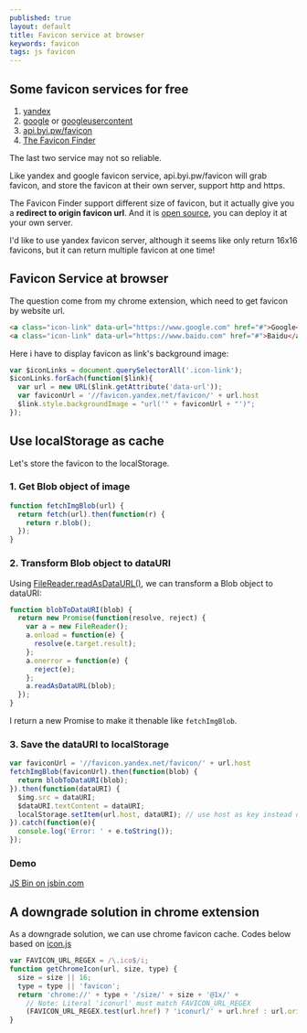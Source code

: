 ```yaml
---
published: true
layout: default
title: Favicon service at browser
keywords: favicon
tags: js favicon
---
```


## Some favicon services for free
1. [yandex](//favicon.yandex.net/favicon/google.com/yandex.ru/codepen.io/douban.com/readfree.me/dianying.fm)
2. [google](https://www.google.com/s2/favicons?domain=vdisk.weibo.com) or [googleusercontent](https://s2.googleusercontent.com/s2/favicons?domain=css-tricks.com)
3. [api.byi.pw/favicon](http://api.byi.pw/favicon)
4. [The Favicon Finder](https://icons.better-idea.org/)

The last two service may not so reliable.

Like yandex and google favicon service, api.byi.pw/favicon will grab favicon, and store the favicon at their own server, support http and https.

The Favicon Finder support different size of favicon, but it actually give you a __redirect to origin favicon url__. And it is [open source](https://github.com/mat/besticon), you can deploy it at your own server.

I'd like to use yandex favicon server, although it seems like only return 16x16 favicons, but it can return multiple favicon at one time!

## Favicon Service at browser
The question come from my chrome extension, which need to get favicon by website url.

```html
<a class="icon-link" data-url="https://www.google.com" href="#">Google</a>
<a class="icon-link" data-url="https://www.baidu.com" href="#">Baidu</a>
```

Here i have to display favicon as link's background image:

```js
var $iconLinks = document.querySelectorAll('.icon-link');
$iconLinks.forEach(function($link){
  var url = new URL($link.getAttribute('data-url'));
  var faviconUrl = '//favicon.yandex.net/favicon/' + url.host
  $link.style.backgroundImage = "url('" + faviconUrl + "')";
});

```

## Use localStorage as cache
Let's store the favicon to the localStorage.

### 1. Get Blob object of image
```js
function fetchImgBlob(url) {
  return fetch(url).then(function(r) {
    return r.blob();
  });
}
```

### 2. Transform Blob object to dataURI
Using [FileReader.readAsDataURL()](https://developer.mozilla.org/en-US/docs/Web/API/FileReader/readAsDataURL), we can transform a Blob object to dataURI:

```js
function blobToDataURI(blob) {
  return new Promise(function(resolve, reject) {
    var a = new FileReader();
    a.onload = function(e) {
      resolve(e.target.result);
    };
    a.onerror = function(e) {
      reject(e);
    };
    a.readAsDataURL(blob);
  });
}
```
I return a new Promise to make it thenable like `fetchImgBlob`.

### 3. Save the dataURI to localStorage
```js
var faviconUrl = '//favicon.yandex.net/favicon/' + url.host
fetchImgBlob(faviconUrl).then(function(blob) {
  return blobToDataURI(blob);
}).then(function(dataURI) {
  $img.src = dataURI;
  $dataURI.textContent = dataURI;
  localStorage.setItem(url.host, dataURI); // use host as key instead of the whole url
}).catch(function(e){
  console.log('Error: ' + e.toString());
});
```

### Demo
<a class="jsbin-embed" href="//jsbin.com/hayoku/embed?js,output">JS Bin on jsbin.com</a><script src="//static.jsbin.com/js/embed.min.js?3.40.2"></script>

## A downgrade solution in chrome extension
As a downgrade solution, we can use chrome favicon cache. Codes below based on [icon.js](chrome://resources/js/icon.js)

```js
var FAVICON_URL_REGEX = /\.ico$/i;
function getChromeIcon(url, size, type) {
  size = size || 16;
  type = type || 'favicon';
  return 'chrome://' + type + '/size/' + size + '@1x/' +
    // Note: Literal 'iconurl' must match FAVICON_URL_REGEX
    (FAVICON_URL_REGEX.test(url.href) ? 'iconurl/' + url.href : url.origin);
}
```
